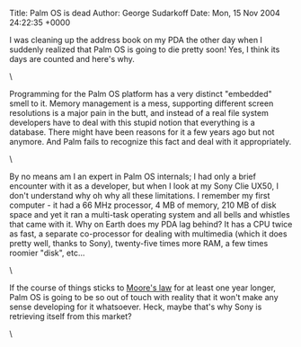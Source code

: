 Title: Palm OS is dead
Author: George Sudarkoff
Date: Mon, 15 Nov 2004 24:22:35 +0000

I was cleaning up the address book on my PDA the other day when I
suddenly realized that Palm OS is going to die pretty soon! Yes, I think
its days are counted and here's why.

\

Programming for the Palm OS platform has a very distinct "embedded"
smell to it. Memory management is a mess, supporting different screen
resolutions is a major pain in the butt, and instead of a real file
system developers have to deal with this stupid notion that everything
is a database. There might have been reasons for it a few years ago but
not anymore. And Palm fails to recognize this fact and deal with it
appropriately.

\

By no means am I an expert in Palm OS internals; I had only a brief
encounter with it as a developer, but when I look at my Sony Clie UX50,
I don't understand why oh why all these limitations. I remember my first
computer - it had a 66 MHz processor, 4 MB of memory, 210 MB of disk
space and yet it ran a multi-task operating system and all bells and
whistles that came with it. Why on Earth does my PDA lag behind? It has
a CPU twice as fast, a separate co-processor for dealing with multimedia
(which it does pretty well, thanks to Sony), twenty-five times more RAM,
a few times roomier "disk", etc...

\

If the course of things sticks to [Moore's
law](http://en.wikipedia.org/wiki/Moore%27s_law "Moore's law. From Wikipedia, the free encyclopedia.")
for at least one year longer, Palm OS is going to be so out of touch
with reality that it won't make any sense developing for it whatsoever.
Heck, maybe that's why Sony is retrieving itself from this market?

\

